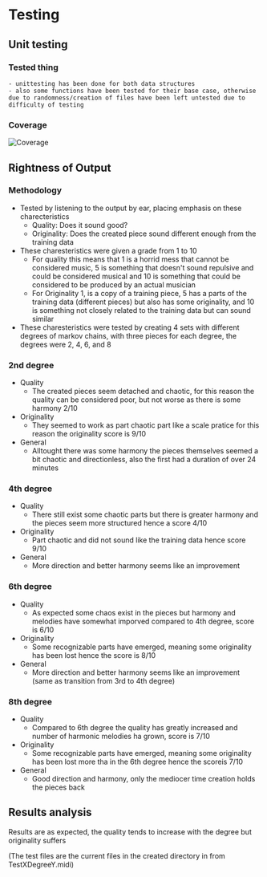 # Testing

## Unit testing 

### Tested thing

    - unittesting has been done for both data structures
    - also some functions have been tested for their base case, otherwise due to randomness/creation of files have been left untested due to difficulty of testing

### Coverage

![Coverage](/pictures/coverage_final.png)

## Rightness of Output

### Methodology

 - Tested by listening to the output by ear, placing emphasis on these charecteristics
    - Quality: Does it sound good?
    - Originality: Does the created piece sound different enough from the training data
 - These charesteristics were given a grade from 1 to 10
    - For quality this means that 1 is a horrid mess that cannot be considered music, 5 is something that doesn't sound repulsive and could be considered musical and 10 is something that could be considered to be produced by an actual musician
    - For Originality 1, is a copy of a training piece, 5 has a parts of the training data (different pieces) but also has some originality, and 10 is something not closely related to the training data but can sound similar
 - These charesteristics were tested by creating 4 sets with different degrees of markov chains, with three pieces for each degree, the degrees were 2, 4, 6, and 8

### 2nd degree
 
 - Quality
    - The created pieces seem detached and chaotic, for this reason the quality can be considered poor, but not worse as there is some harmony 2/10
 - Originality
    - They seemed to work as part chaotic part like a scale pratice for this reason the originality score is 9/10
 - General
    - Alltought there was some harmony the pieces themselves seemed a bit chaotic and directionless, also the first had a duration of over 24 minutes

### 4th degree

 - Quality
    - There still exist some chaotic parts but there is greater harmony and the pieces seem more structured hence a score 4/10
 - Originality
    - Part chaotic and did not sound like the training data hence score 9/10
 - General
    - More direction and better harmony seems like an improvement


### 6th degree

 - Quality
    - As expected some chaos exist in the pieces but harmony and melodies have somewhat imporved compared to 4th degree, score is 6/10
 - Originality
    - Some recognizable parts have emerged, meaning some originality has been lost hence the score is 8/10
 - General
    - More direction and better harmony seems like an improvement (same as transition from 3rd to 4th degree)

### 8th degree

 - Quality
    - Compared to 6th degree the quality has greatly increased and number of harmonic melodies ha grown, score is 7/10
 - Originality
    - Some recognizable parts have emerged, meaning some originality has been lost more tha in the 6th degree hence the scoreis 7/10
 - General
    - Good direction and harmony, only the mediocer time creation holds the pieces back

## Results analysis

Results are as expected, the quality tends to increase with the degree but originality suffers 

(The test files are the current files in the created directory in from TestXDegreeY.midi)